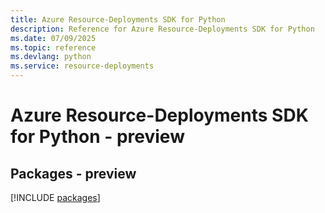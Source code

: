 ```yaml
---
title: Azure Resource-Deployments SDK for Python
description: Reference for Azure Resource-Deployments SDK for Python
ms.date: 07/09/2025
ms.topic: reference
ms.devlang: python
ms.service: resource-deployments
---
```

# Azure Resource-Deployments SDK for Python - preview
## Packages - preview
[!INCLUDE [packages](resource-deployments-index.md)]
